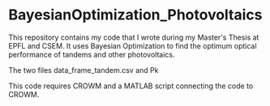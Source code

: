 # BayesianOptimization_Photovoltaics
This repository contains my code that I wrote during my Master's Thesis at EPFL and CSEM. It uses Bayesian Optimization to find the optimum optical performance of tandems and other photovoltaics.

The two files data_frame_tandem.csv and Pk

This code requires CROWM and a MATLAB script connecting the code to CROWM.
